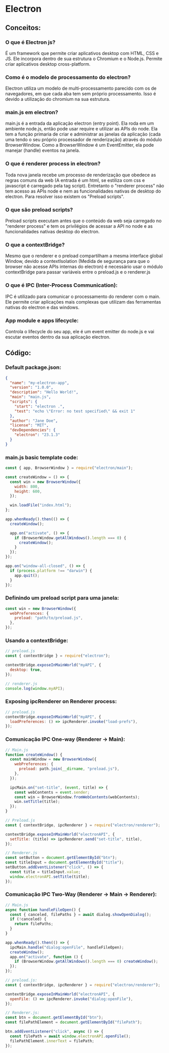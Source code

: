 # Electron

## Conceitos:

### O que é Electron js?

É um framework que permite criar aplicativos desktop com HTML, CSS e JS. Ele incorpora dentro de sua estrutura o Chromium e o Node.js. Permite criar aplicativos desktop cross-platform.

### Como é o modelo de processamento do electron?

Electron utiliza um modelo de multi-processamento parecido com os de navegadores, em que cada aba tem sem próprio processamento. Isso é devido a utilização do chromium na sua estrutura.

### main.js em electron?

main.js é a entrada da aplicação electron (entry point). Ela roda em um ambiente node.js, então pode usar require e utilizar as APIs do node. Ela tem a função primaria de criar e administrar as janelas da aplicação (cada uma tendo o seu próprio processador de renderização) através do módulo BrowserWindow. Como a BrowserWindow é um EventEmitter, ela pode manejar (handle) eventos na janela.

### O que é renderer process in electron?

Toda nova janela recebe um processo de renderização que obedece as regras comuns da web (A entrada é um html, se estiliza com css e javascript é carregado pela tag script). Entretanto o "renderer process" não tem acesso as APIs node e nem as funcionalidades nativas de desktop do electron. Para resolver isso existem os "Preload scripts".

### O que são preload scripts?

Preload scripts executam antes que o conteúdo da web seja carregado no "renderer process" e tem os privilégios de acessar a API no node e as funcionalidades nativas desktop do electron.

### O que a contextBridge?

Mesmo que o renderer e o preload compartilham a mesma interface global Window, devido a contextIsolation (Medida de segurança para que o browser não acesse APIs internas do electron) é necessário usar o módulo contextBridge para passar variáveis entre o preload.js e o renderer.js

### O que é IPC (Inter-Process Communication):

IPC é utilizado para comunicar o processamento do renderer com o main. Ele permite criar aplicações mais complexas que utilizam das ferramentas nativas do electron e das windows.

### App module e apps lifecycle:

Controla o lifecycle do seu app, ele é um event emitter do node.js e vai escutar eventos dentro da sua aplicação electron.

## Código:

### Default package.json:

```json
{
  "name": "my-electron-app",
  "version": "1.0.0",
  "description": "Hello World!",
  "main": "main.js",
  "scripts": {
    "start": "electron .",
    "test": "echo \"Error: no test specified\" && exit 1"
  },
  "author": "Jane Doe",
  "license": "MIT",
  "devDependencies": {
    "electron": "23.1.3"
  }
}
```

### main.js basic template code:

```js
const { app, BrowserWindow } = require("electron/main");

const createWindow = () => {
  const win = new BrowserWindow({
    width: 800,
    height: 600,
  });

  win.loadFile("index.html");
};

app.whenReady().then(() => {
  createWindow();

  app.on("activate", () => {
    if (BrowserWindow.getAllWindows().length === 0) {
      createWindow();
    }
  });
});

app.on("window-all-closed", () => {
  if (process.platform !== "darwin") {
    app.quit();
  }
});
```

### Definindo um preload script para uma janela:

```js
const win = new BrowserWindow({
  webPreferences: {
    preload: "path/to/preload.js",
  },
});
```

### Usando a contextBridge:

```js
// preload.js
const { contextBridge } = require("electron");

contextBridge.exposeInMainWorld("myAPI", {
  desktop: true,
});

// renderer.js
console.log(window.myAPI);
```

### Exposing ipcRenderer on Renderer process:

```js
// preload.js
contextBridge.exposeInMainWorld("myAPI", {
  loadPreferences: () => ipcRenderer.invoke("load-prefs"),
});
```

### Comunicação IPC One-way (Renderer -> Main):

```js
// Main.js
function createWindow() {
  const mainWindow = new BrowserWindow({
    webPreferences: {
      preload: path.join(__dirname, "preload.js"),
    },
  });

  ipcMain.on("set-title", (event, title) => {
    const webContents = event.sender;
    const win = BrowserWindow.fromWebContents(webContents);
    win.setTitle(title);
  });
}

// Preload.js
const { contextBridge, ipcRenderer } = require("electron/renderer");

contextBridge.exposeInMainWorld("electronAPI", {
  setTitle: (title) => ipcRenderer.send("set-title", title),
});

// Renderer.js
const setButton = document.getElementById("btn");
const titleInput = document.getElementById("title");
setButton.addEventListener("click", () => {
  const title = titleInput.value;
  window.electronAPI.setTitle(title);
});
```

### Comunicação IPC Two-Way (Renderer -> Main -> Renderer):

```js
// Main.js
async function handleFileOpen() {
  const { canceled, filePaths } = await dialog.showOpenDialog();
  if (!canceled) {
    return filePaths;
  }
}

app.whenReady().then(() => {
  ipcMain.handle("dialog:openFile", handleFileOpen);
  createWindow();
  app.on("activate", function () {
    if (BrowserWindow.getAllWindows().length === 0) createWindow();
  });
});

// preload.js:
const { contextBridge, ipcRenderer } = require("electron/renderer");

contextBridge.exposeInMainWorld("electronAPI", {
  openFile: () => ipcRenderer.invoke("dialog:openFile"),
});

// Renderer.js:
const btn = document.getElementById("btn");
const filePathElement = document.getElementById("filePath");

btn.addEventListener("click", async () => {
  const filePath = await window.electronAPI.openFile();
  filePathElement.innerText = filePath;
});
```
